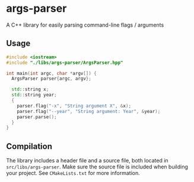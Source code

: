 # args-parser
A C++ library for easily parsing command-line flags / arguments

## Usage
```c++
#include <iostream>
#include "./libs/args-parser/ArgsParser.hpp"

int main(int argc, char *argv[]) {
  ArgsParser parser{argc, argv};

  std::string x;
  std::string year;
  {
    parser.flag("-x", "String argument X", &x);
    parser.flag("--year", "String argument: Year", &year);
    parser.parse();
  }
}
```

## Compilation
The library includes a header file and a source file, both located in ```src/libs/args-parser```. Make sure the source file is included when building your project. See ```CMakeLists.txt``` for more information.
